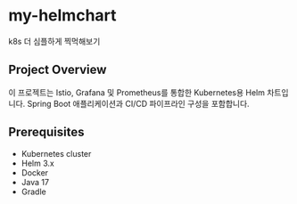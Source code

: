 # my-helmchart
k8s 더 심플하게 찍먹해보기

## Project Overview
이 프로젝트는 Istio, Grafana 및 Prometheus를 통합한 Kubernetes용 Helm 차트입니다. Spring Boot 애플리케이션과 CI/CD 파이프라인 구성을 포함합니다.

## Prerequisites
- Kubernetes cluster
- Helm 3.x
- Docker
- Java 17
- Gradle
